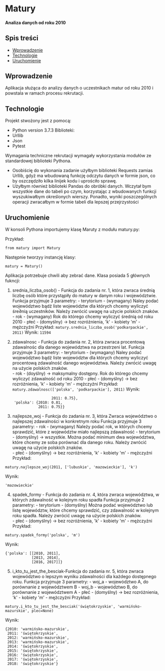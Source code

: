 # Matury 
#### Analiza danych od roku 2010

## Spis treści
* [Wprowadzenie](#wprowadzenie)
* [Technologie](#technologie)
* [Uruchomienie](#uruchomienie)

## Wprowadzenie
Aplikacja służąca do analizy danych o uczestnikach matur od roku 2010 i powstala w ramach procesu rekrutacji.

## Technologie
Projekt stwożony jest z pomocą:
* Python version 3.7.3
Biblioteki:
* Urllib
* Json
* Pytest

Wymagania techniczne rekrutacji wymagały wykorzystania modułów ze standardowej biblioteki Pythona.
- Osobiścię do wykonania zadanie użyłbym biblioteki Requests zamias Urllib, gdyż ma wbudowaną funkcję odczytu danych 
w formie json, co by oszczędziło kilka linijek kodu i uprościło sprawę.
- Użyłbym również biblioteki Pandas do obróbki danych. Wczytał bym wszystkie dane do tabeli po czym, korzystając
z wbudowanych funkcji wyszukiwałbym określonych wierszy. Ponadto, wyniki poszczególnych operacji zwracałbym w formie 
tabeli dla lepszej przejrzystości

## Uruchomienie

W konsoli Pythona importujemy klasę Maruty z modułu matury.py:


Przykład:

```
from matury import Matury
```

Następnie tworzyy instancję klasy:
```
matury = Matury()
```
Aplikacja potrzebuje chwili aby zebrać dane.
Klasa posiada 5 głównych fukncji:

1. srednia_liczba_osob() - Funkcja do zadania nr. 1, która zwraca średnią liczbę osób które przystąpiły do matury w danym roku i województwie.
    Funkcja przyjmuje 3 parametry:
        - terytorium - (wymagany) Naley podać województwo bądź liste województw dla których chcemy 
                        wyliczyć śre∂nią uczestników. Należy zwrócić uwagę na użycie polskich znaków.   
        - rok - (wymagany) Rok do którego chcemy wyliczyć średnią od roku 2010
        - płeć - (domyślny) -> bez rozróżnienia,
                'k' - kobiety
                'm' - mężczyźni
Przykład:
```matury.srednia_liczba_osob('podkarpackie', 2011)```
Wynik:
```11594```
        
2. zdawalnosc - Funkcja do zadania nr. 2, która zwraca procentową zdawalnośc dla danego województwa na przestrzeni lat. 
    Funkcja przyjmuje 3 parametry:
        - terytorium - (wymagany) Naley podać województwo bądź liste województw dla których chcemy 
                        wyliczyć procentową zdawalność danego województwa. Należy zwrócić uwagę 
                        na użycie polskich znaków.   
        - rok - (doyślny) -> maksymalny dostępny. Rok do którego chcemy wyliczyć zdawalność od roku 2010
        - płeć - (domyślny) -> bez rozróżnienia,
                'k' - kobiety
                'm' - mężczyźni
Przykład:
```matury.zdawalnosc(['polska', 'podkarpackie'], 2011)```
Wynik:
```{'podkarpackie': {2010: 0.81, 
                     2011: 0.75}, 
    'polska': {2010: 0.81, 
               2011: 0.75}}
```
                    
3. najlepsze_woj - Funkcja do zadania nr. 3, która Zwraca województwo o najlepszej zdawalności w konkretnym roku
    Funkcja przyjmuje 3 parametry:
        - rok - (wymagany) Należy podać rok, w których chcemy sprawdzić, które z województw miało najlepszą zdawalność
        - terytorium - (domyślny) -> wszystkie. Można podać minimum dwa województwa, które chcemy ze soba porównać dla 
                        danego roku. Należy zwrócić uwagę na użycie polskich znaków.  
        - płeć - (domyślny) -> bez rozróżnienia,
                'k' - kobiety
                'm' - mężczyźni
Przykład:
```
matury.najlepsze_woj(2011, ['lubuskie', 'mazowieckie'], 'k')
```
Wynik:
```
'mazowieckie'
```        
4. spadek_formy - Funkcja do zadania nr. 4, która zwraca województwa, w których zdawalność w kolejnym roku spadła
    Funkcja przyjmuje 2 parametry:
        - terytorium - (domyślny) Można podać województwo lub listę województw, które chcemy sprawdzić, czy zdawalność
                        w kolejnym roku spadła. Należy zwrócić uwagę na użycie polskich znaków.  
        - płeć - (domyślny) -> bez rozróżnienia,
                'k' - kobiety
                'm' - mężczyźni
 Przykład:
 ```
 matury.spadek_formy('polska', 'm')
 ```
 Wynik:
 ```
 {'polska': [[2010, 2011], 
             [2013, 2014], 
             [2016, 2017]]}
 ```
5. i_kto_tu_jest_the_besciak-Funkcja do zadania nr. 5, która zwraca województwo o lepszym wyniku zdawalności dla każdego dostępnego roku.
    Funkcja przyjmuje 3 parametry:
        - woj_a - województwo A, do porównanie z województwem B
        - woj_b - województwo B, do porównanie z województwem A
        - płeć - (domyślny) -> bez rozróżnienia,
                'k' - kobiety
                'm' - mężczyźni
Przykład:
```
matury.i_kto_tu_jest_the_besciak('świętokrzyskie', 'warmińsko-mazurskie', plec=None)
```
Wynik:
```
{2010: 'warmińsko-mazurskie',
 2011: 'świętokrzyskie',
 2012: 'warmińsko-mazurskie',
 2013: 'warmińsko-mazurskie',
 2014: 'świętokrzyskie',
 2015: 'świętokrzyskie',
 2016: 'świętokrzyskie',
 2017: 'świętokrzyskie',
 2018: 'świętokrzyskie'}
```        

